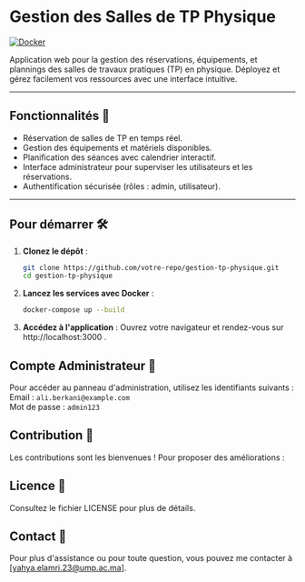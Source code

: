 # Gestion des Salles de TP Physique

[![Docker](https://img.shields.io/badge/docker-%230db7ed.svg?style=for-the-badge&logo=docker&logoColor=white)](https://www.docker.com/)

Application web pour la gestion des réservations, équipements, et plannings des salles de travaux pratiques (TP) en physique. Déployez et gérez facilement vos ressources avec une interface intuitive.

---

## Fonctionnalités 🚀
- Réservation de salles de TP en temps réel.
- Gestion des équipements et matériels disponibles.
- Planification des séances avec calendrier interactif.
- Interface administrateur pour superviser les utilisateurs et les réservations.
- Authentification sécurisée (rôles : admin, utilisateur).

---

## Pour démarrer 🛠️

1. **Clonez le dépôt** :
   ```bash
   git clone https://github.com/votre-repo/gestion-tp-physique.git
   cd gestion-tp-physique
    ```

2. **Lancez les services avec Docker** :
    ```bash
    docker-compose up --build
    ```

3. **Accédez à l'application** :
Ouvrez votre navigateur et rendez-vous sur http://localhost:3000 .

## Compte Administrateur 🔑
Pour accéder au panneau d'administration, utilisez les identifiants suivants :<br>
Email : `ali.berkani@example.com`<br>
Mot de passe : `admin123`

## Contribution 🤝
Les contributions sont les bienvenues ! Pour proposer des améliorations :


## Licence 📝
Consultez le fichier LICENSE pour plus de détails.

## Contact 📧
Pour plus d'assistance ou pour toute question, vous pouvez me contacter à [yahya.elamri.23@ump.ac.ma].
